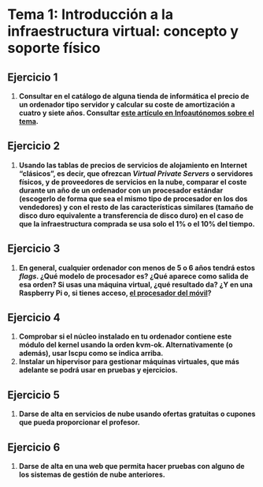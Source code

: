 # Tema 1: Introducción a la infraestructura virtual: concepto y soporte físico

## Ejercicio 1

1. **Consultar en el catálogo de alguna tienda de informática el precio de un
ordenador tipo servidor y calcular su coste de amortización a cuatro y siete
años. Consultar [este artículo en Infoautónomos sobre el tema](https://infoautonomos.eleconomista.es/consultas-a-la-comunidad/988/).**

## Ejercicio 2

1. **Usando las tablas de precios de servicios de alojamiento en Internet “clásicos”,
es decir, que ofrezcan *Virtual Private Servers* o servidores físicos, y de proveedores
de servicios en la nube, comparar el coste durante un año de un ordenador con un
procesador estándar (escogerlo de forma que sea el mismo tipo de procesador en los
dos vendedores) y con el resto de las características similares (tamaño de disco
duro equivalente a transferencia de disco duro) en el caso de que la infraestructura
comprada se usa solo el 1% o el 10% del tiempo.**

## Ejercicio 3

1. **En general, cualquier ordenador con menos de 5 o 6 años tendrá estos *flags*.
¿Qué modelo de procesador es? ¿Qué aparece como salida de esa orden? Si usas una
máquina virtual, ¿qué resultado da? ¿Y en una Raspberry Pi o, si tienes acceso,
[el procesador del móvil](https://stackoverflow.com/questions/26239956/how-to-get-specific-information-of-an-android-device-from-proc-cpuinfo-file)?**

## Ejercicio 4

1. **Comprobar si el núcleo instalado en tu ordenador contiene este módulo del
kernel usando la orden kvm-ok. Alternativamente (o además), usar lscpu como
se indica arriba.**
2. **Instalar un hipervisor para gestionar máquinas virtuales, que más adelante
se podrá usar en pruebas y ejercicios.**

## Ejercicio 5

1. **Darse de alta en servicios de nube usando ofertas gratuitas o cupones que
pueda proporcionar el profesor.**

## Ejercicio 6

1. **Darse de alta en una web que permita hacer pruebas con alguno de los
sistemas de gestión de nube anteriores.**
